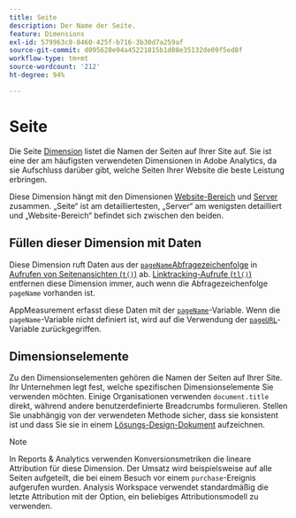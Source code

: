 ```yaml
---
title: Seite
description: Der Name der Seite.
feature: Dimensions
exl-id: 579963c8-8460-425f-b716-3b30d7a259af
source-git-commit: d095628e94a45221815b1d08e35132de09f5ed8f
workflow-type: tm+mt
source-wordcount: '212'
ht-degree: 94%

---
```


# Seite

Die Seite [Dimension](overview.md) listet die Namen der Seiten auf Ihrer Site auf. Sie ist eine der am häufigsten verwendeten Dimensionen in Adobe Analytics, da sie Aufschluss darüber gibt, welche Seiten Ihrer Website die beste Leistung erbringen.

Diese Dimension hängt mit den Dimensionen [Website-Bereich](site-section.md) und [Server](server.md) zusammen. „Seite“ ist am detailliertesten, „Server“ am wenigsten detailliert und „Website-Bereich“ befindet sich zwischen den beiden.

## Füllen dieser Dimension mit Daten

Diese Dimension ruft Daten aus der [`pageName`Abfragezeichenfolge](/help/implement/validate/query-parameters.md) in [Aufrufen von Seitenansichten (`t()`)](/help/implement/vars/functions/t-method.md) ab. [Linktracking-Aufrufe (`tl()`)](/help/implement/vars/functions/tl-method.md) entfernen diese Dimension immer, auch wenn die Abfragezeichenfolge `pageName` vorhanden ist.

AppMeasurement erfasst diese Daten mit der [`pageName`](/help/implement/vars/page-vars/pagename.md)-Variable. Wenn die `pageName`-Variable nicht definiert ist, wird auf die Verwendung der [`pageURL`](/help/implement/vars/page-vars/pageurl.md)-Variable zurückgegriffen.

## Dimensionselemente

Zu den Dimensionselementen gehören die Namen der Seiten auf Ihrer Site. Ihr Unternehmen legt fest, welche spezifischen Dimensionselemente Sie verwenden möchten. Einige Organisationen verwenden `document.title` direkt, während andere benutzerdefinierte Breadcrumbs formulieren. Stellen Sie unabhängig von der verwendeten Methode sicher, dass sie konsistent ist und dass Sie sie in einem [Lösungs-Design-Dokument](/help/implement/prepare/solution-design.md) aufzeichnen.

>[!NOTE]
>
>In Reports &amp; Analytics verwenden Konversionsmetriken die lineare Attribution für diese Dimension. Der Umsatz wird beispielsweise auf alle Seiten aufgeteilt, die bei einem Besuch vor einem `purchase`-Ereignis aufgerufen wurden. Analysis Workspace verwendet standardmäßig die letzte Attribution mit der Option, ein beliebiges Attributionsmodell zu verwenden.
